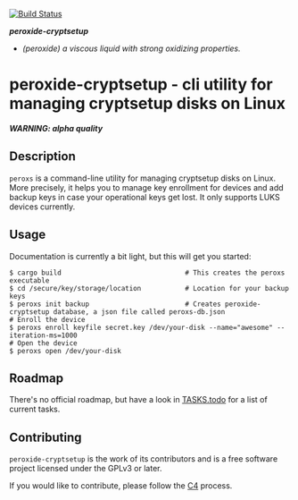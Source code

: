 [![Build Status](https://travis-ci.org/solidninja/peroxide-cryptsetup.png?branch=master)](https://travis-ci.org/solidninja/peroxide-cryptsetup)

_**peroxide-cryptsetup**_

* _(peroxide) a viscous liquid with strong oxidizing properties._

# peroxide-cryptsetup - cli utility for managing cryptsetup disks on Linux

_**WARNING: alpha quality**_

## Description

`peroxs` is a command-line utility for managing cryptsetup disks on Linux. More precisely,
it helps you to manage key enrollment for devices and add backup keys in case your operational keys get
lost. It only supports LUKS devices currently.

## Usage

Documentation is currently a bit light, but this will get you started:

```
$ cargo build                               # This creates the peroxs executable
$ cd /secure/key/storage/location           # Location for your backup keys
$ peroxs init backup                        # Creates peroxide-cryptsetup database, a json file called peroxs-db.json
# Enroll the device
$ peroxs enroll keyfile secret.key /dev/your-disk --name="awesome" --iteration-ms=1000
# Open the device
$ peroxs open /dev/your-disk
```

## Roadmap

There's no official roadmap, but have a look in [TASKS.todo](TASKS.todo) for a list of current tasks.

## Contributing

`peroxide-cryptsetup` is the work of its contributors and is a free software project licensed under the 
GPLv3 or later. 

If you would like to contribute, please follow the [C4](http://rfc.zeromq.org/spec:22) process. 